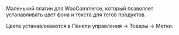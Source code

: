 Маленький плагин для WooCommerce, который позволяет устанавливать цвет фона и текста для тегов продуктов.

Цвета устанавливаются в Панели управления → Товары → Метки.
